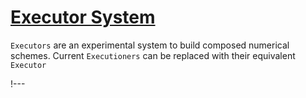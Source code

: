# [Executor System](syntax/Executor/index.md)

`Executors` are an experimental system to build composed numerical schemes.
Current `Executioners` can be replaced with their equivalent `Executor`

!---
